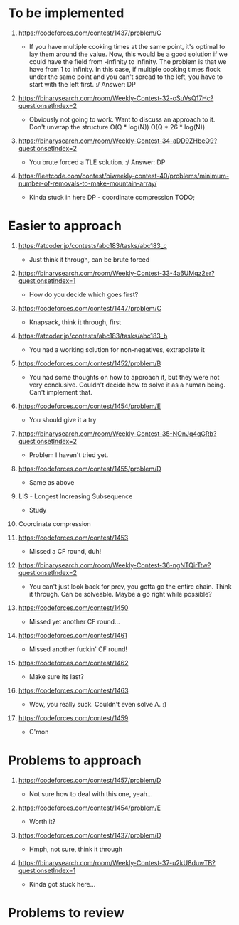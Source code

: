 # To be implemented

1. https://codeforces.com/contest/1437/problem/C
    - If you have multiple cooking times at the same point, it's optimal to lay them around the value. Now, this would be a good solution if we could have the field from -infinity to infinity. The problem is that we have from 1 to infinity. In this case, if multiple cooking times flock under the same point and you can't spread to the left, you have to start with the left first. :/
Answer: DP

2. https://binarysearch.com/room/Weekly-Contest-32-oSuVsQ17Hc?questionsetIndex=2
    - Obviously not going to work. Want to discuss an approach to it.
Don't unwrap the structure
O(Q * log(N))
O(Q * 26 * log(N))

3. https://binarysearch.com/room/Weekly-Contest-34-aDD9ZHbeO9?questionsetIndex=2
    - You brute forced a TLE solution. :/
Answer: DP

4. https://leetcode.com/contest/biweekly-contest-40/problems/minimum-number-of-removals-to-make-mountain-array/
    - Kinda stuck in here
    DP - coordinate compression TODO; 
    
# Easier to approach

1. https://atcoder.jp/contests/abc183/tasks/abc183_c
    - Just think it through, can be brute forced

2. https://binarysearch.com/room/Weekly-Contest-33-4a6UMqz2er?questionsetIndex=1
    - How do you decide which goes first?

3. https://codeforces.com/contest/1447/problem/C
    - Knapsack, think it through, first

4. https://atcoder.jp/contests/abc183/tasks/abc183_b
    - You had a working solution for non-negatives, extrapolate it

5. https://codeforces.com/contest/1452/problem/B
    - You had some thoughts on how to approach it, but they were not very conclusive. Couldn't decide how to solve it as a human being. Can't implement that.

6. https://codeforces.com/contest/1454/problem/E
    - You should give it a try

7. https://binarysearch.com/room/Weekly-Contest-35-NOnJq4qGRb?questionsetIndex=2
    - Problem I haven't tried yet.

8. https://codeforces.com/contest/1455/problem/D
    - Same as above

9. LIS - Longest Increasing Subsequence
    - Study

10. Coordinate compression

11. https://codeforces.com/contest/1453
    - Missed a CF round, duh!

12. https://binarysearch.com/room/Weekly-Contest-36-ngNTQirTtw?questionsetIndex=2
    - You can't just look back for prev, you gotta go the entire chain. Think it through. Can be solveable. Maybe a go right while possible?

13. https://codeforces.com/contest/1450
    - Missed yet another CF round...

14. https://codeforces.com/contest/1461
    - Missed another fuckin' CF round!

15. https://codeforces.com/contest/1462
    - Make sure its last?

16. https://codeforces.com/contest/1463
    - Wow, you really suck. Couldn't even solve A. :)

17. https://codeforces.com/contest/1459
    - C'mon

# Problems to approach

1. https://codeforces.com/contest/1457/problem/D
    - Not sure how to deal with this one, yeah...

2. https://codeforces.com/contest/1454/problem/E
    - Worth it?

3. https://codeforces.com/contest/1437/problem/D
    - Hmph, not sure, think it through

4. https://binarysearch.com/room/Weekly-Contest-37-u2kU8duwTB?questionsetIndex=1
    - Kinda got stuck here...

# Problems to review

